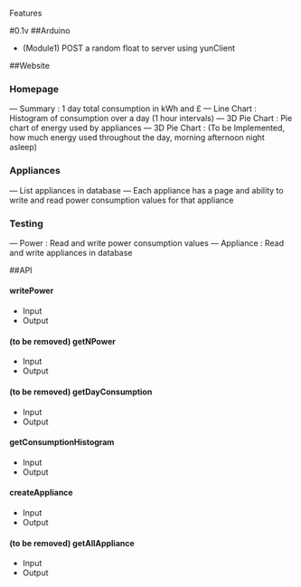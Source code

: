 Features 

#0.1v
##Arduino
- (Module1) POST a random float to server using yunClient

##Website
### Homepage
— Summary : 1 day total consumption in kWh and £
— Line Chart : Histogram of consumption over a day (1 hour intervals)
— 3D Pie Chart : Pie chart of energy used by appliances
— 3D Pie Chart : (To be Implemented, how much energy used throughout
the day, morning afternoon night asleep)

### Appliances
— List appliances in database
— Each appliance has a page and ability to write and read power
consumption values for that appliance

### Testing
— Power : Read and write power consumption values
— Appliance : Read and write appliances in database

##API
#### writePower
- Input
- Output
#### (to be removed) getNPower
- Input
- Output
#### (to be removed) getDayConsumption
- Input
- Output
#### getConsumptionHistogram
- Input
- Output
#### createAppliance
- Input
- Output
#### (to be removed) getAllAppliance
- Input
- Output